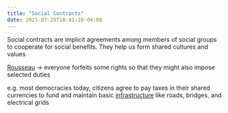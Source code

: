 ```yaml
---
title: "Social Contracts"
date: 2021-07-28T18:41:28-04:00
---
```


Social contracts are implicit agreements among members of social  groups to cooperate for social benefits. They help us form shared cultures and values

[Rousseau](https://plato.stanford.edu/entries/rousseau/) -> everyone forfeits some rights so that they might also impose selected duties

e.g. most democracies today, citizens agree to pay taxes in their shared currencies to fund and maintain basic [infrastructure](thoughts/infrastructure.md) like roads, bridges, and electrical grids

